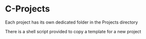 # C-Projects

Each project has its own dedicated folder in the Projects directory

There is a shell script provided to copy a template for a new project
